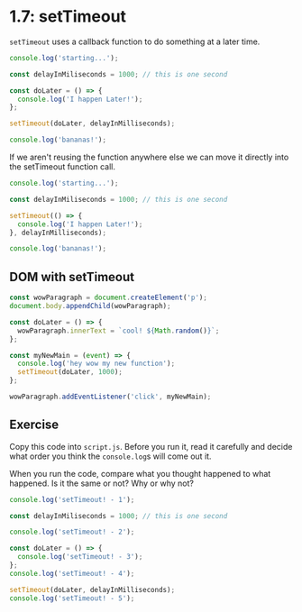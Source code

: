 # 1.7: setTimeout

`setTimeout` uses a callback function to do something at a later time.

```js
console.log('starting...');

const delayInMiliseconds = 1000; // this is one second

const doLater = () => {
  console.log('I happen Later!');
};

setTimeout(doLater, delayInMilliseconds);

console.log('bananas!');
```

If we aren't reusing the function anywhere else we can move it directly into the setTimeout function call.

```js
console.log('starting...');

const delayInMiliseconds = 1000; // this is one second

setTimeout(() => {
  console.log('I happen Later!');
}, delayInMilliseconds);

console.log('bananas!');
```

## DOM with setTimeout

```js
const wowParagraph = document.createElement('p');
document.body.appendChild(wowParagraph);

const doLater = () => {
  wowParagraph.innerText = `cool! ${Math.random()}`;
};

const myNewMain = (event) => {
  console.log('hey wow my new function');
  setTimeout(doLater, 1000);
};

wowParagraph.addEventListener('click', myNewMain);
```

## Exercise

Copy this code into `script.js`. Before you run it, read it carefully and decide what order you think the `console.log`s will come out it.

When you run the code, compare what you thought happened to what happened. Is it the same or not? Why or why not?

```js
console.log('setTimeout! - 1');

const delayInMiliseconds = 1000; // this is one second

console.log('setTimeout! - 2');

const doLater = () => {
  console.log('setTimeout! - 3');
};
console.log('setTimeout! - 4');

setTimeout(doLater, delayInMilliseconds);
console.log('setTimeout! - 5');
```
